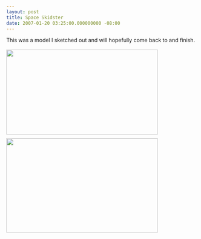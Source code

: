 ```yaml
---
layout: post
title: Space Skidster
date: 2007-01-20 03:25:00.000000000 -08:00
---
```

This was a model I sketched out and will hopefully come back to and finish.<br /><br /><a onblur="try {parent.deselectBloggerImageGracefully();} catch(e) {}" href="http://2.bp.blogspot.com/_zdYMSK7YuAA/SarivEnlPYI/AAAAAAAAFGw/HDytEwF2pBM/s1600-h/space+skidster.jpg"><img style="float:left; margin:0 10px 10px 0;cursor:pointer; cursor:hand;width: 400px; height: 225px;" src="http://2.bp.blogspot.com/_zdYMSK7YuAA/SarivEnlPYI/AAAAAAAAFGw/HDytEwF2pBM/s400/space+skidster.jpg" border="0" alt="" id="BLOGGER_PHOTO_ID_5308304409131040130" /></a><br /><a onblur="try {parent.deselectBloggerImageGracefully();} catch(e) {}" href="http://1.bp.blogspot.com/_zdYMSK7YuAA/SarivFCoI6I/AAAAAAAAFGo/9DiDAvbQc6Y/s1600-h/space_skidster2.jpg"><img style="float:left; margin:0 10px 10px 0;cursor:pointer; cursor:hand;width: 400px; height: 250px;" src="http://1.bp.blogspot.com/_zdYMSK7YuAA/SarivFCoI6I/AAAAAAAAFGo/9DiDAvbQc6Y/s400/space_skidster2.jpg" border="0" alt="" id="BLOGGER_PHOTO_ID_5308304409244476322" /></a>
